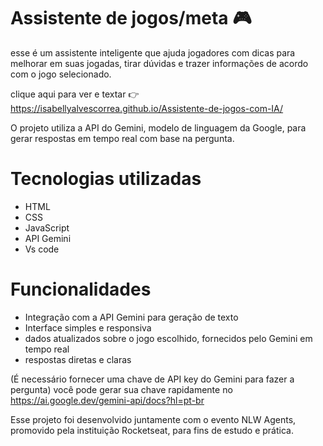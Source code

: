 # Assistente de jogos/meta 🎮

esse é um assistente inteligente que ajuda jogadores com dicas 
para melhorar em suas jogadas, tirar dúvidas e trazer informações de acordo com o
jogo selecionado.

clique aqui para ver e textar 👉
https://isabellyalvescorrea.github.io/Assistente-de-jogos-com-IA/

O projeto utiliza a API do Gemini, modelo de linguagem da Google,
para gerar respostas em tempo real com base na pergunta.

# Tecnologias utilizadas

- HTML
- CSS
- JavaScript
- API Gemini
- Vs code

# Funcionalidades

- Integração com a API Gemini para geração de texto
- Interface simples e responsiva
- dados atualizados sobre o jogo escolhido, fornecidos pelo Gemini
em tempo real
- respostas diretas e claras

(É necessário fornecer uma chave de API key do Gemini para fazer a pergunta)
você pode gerar sua chave rapidamente no https://ai.google.dev/gemini-api/docs?hl=pt-br

Esse projeto foi desenvolvido juntamente com o evento NLW Agents,
promovido pela instituição Rocketseat, para fins de estudo e prática.

